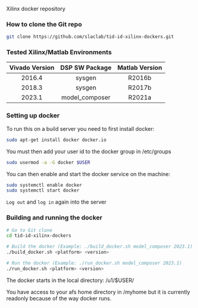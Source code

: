 Xilinx docker repository

<!--- ######################################################## -->

### How to clone the Git repo

``` bash
git clone https://github.com/slaclab/tid-id-xilinx-dockers.git
```

<!--- ######################################################## -->

### Tested Xilinx/Matlab Environments

| Vivado Version | DSP SW Package   | Matlab Version |
|:--------------:|:----------------:|:--------------:|
| 2016.4         | sysgen           | R2016b         |
| 2018.3         | sysgen           | R2017b         |
| 2023.1         | model_composer   | R2021a         |

<!--- ######################################################## -->

### Setting up docker

To run this on a build server you need to first install docker:
```bash
sudo apt-get install docker docker.io
```

You must then add your user id to the docker group in /etc/groups
```bash
sudo usermod -a -G docker $USER
```

You can then enable and start the docker service on the machine:
```bash
sudo systemctl enable docker
sudo systemctl start docker
```

`Log out` and `log in` again into the server

<!--- ######################################################## -->

### Building and running the docker

```bash
# Go to Git clone
cd tid-id-xilinx-dockers

# Build the docker (Example: ./build_docker.sh model_composer 2023.1)
./build_docker.sh <platform> <version>

# Run the docker (Example: ./run_docker.sh model_composer 2023.1)
./run_docker.sh <platform> <version>
```

The docker starts in the local directory: /u1/$USER/

You have access to your afs home directory in /myhome but it is currently readonly because of the way docker runs.

<!--- ######################################################## -->
